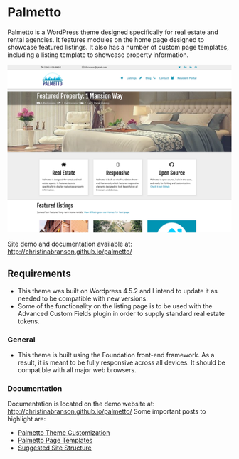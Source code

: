 # Palmetto
Palmetto is a WordPress theme designed specifically for real estate and rental agencies. It features modules on the home page designed to showcase featured listings. It also has a number of custom page templates, including a listing template to showcase property information.

![Palmetto Screenshot](https://raw.githubusercontent.com/christinabranson/palmetto/master/screenshot.png)

Site demo and documentation available at: http://christinabranson.github.io/palmetto/

## Requirements
* This theme was built on Wordpress 4.5.2 and I intend to update it as needed to be compatible with new versions.
* Some of the functionality on the listing page is to be used with the Advanced Custom Fields plugin in order to supply standard real estate tokens.

### General
* This theme is built using the Foundation front-end framework. As a result, it is meant to be fully responsive across all devices. It should be compatible with all major web browsers.

### Documentation
Documentation is located on the demo website at: http://christinabranson.github.io/palmetto/ Some important posts to highlight are:
* [Palmetto Theme Customization](http://christinabranson.github.io/palmetto/palmetto-theme-customization/)
* [Palmetto Page Templates](http://christinabranson.github.io/palmetto/palmetto-page-templates/)
* [Suggested Site Structure](http://christinabranson.github.io/palmetto/suggested-page-structure/)
